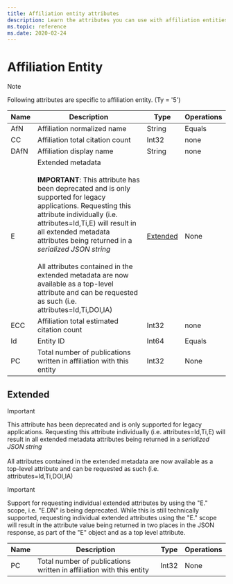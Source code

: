 ```yaml
---
title: Affiliation entity attributes
description: Learn the attributes you can use with affiliation entities in the Project Academic Knowledge API.
ms.topic: reference
ms.date: 2020-02-24
---
```


# Affiliation Entity

> [!NOTE]
> Following attributes are specific to affiliation entity. (Ty = '5')

Name | Description | Type | Operations
--- | --- | --- | ---
AfN | Affiliation normalized name |String |Equals
CC | Affiliation total citation count |Int32		|none  
DAfN | Affiliation display name |String |none
E | Extended metadata</br></br>**IMPORTANT**: This attribute has been deprecated and is only supported for legacy applications. Requesting this attribute individually (i.e. attributes=Id,Ti,E) will result in all extended metadata attributes being returned in a *serialized JSON string*</br></br>All attributes contained in the extended metadata are now available as a top-level attribute and can be requested as such (i.e. attributes=Id,Ti,DOI,IA) | [Extended](#extended) | None
ECC | Affiliation total estimated citation count |Int32 |none
Id | Entity ID |Int64 |Equals
PC | Total number of publications written in affiliation with this entity | Int32 | None

## Extended

> [!IMPORTANT]
> This attribute has been deprecated and is only supported for legacy applications. Requesting this attribute individually (i.e. attributes=Id,Ti,E) will result in all extended metadata attributes being returned in a *serialized JSON string*</br></br>All attributes contained in the extended metadata are now available as a top-level attribute and can be requested as such (i.e. attributes=Id,Ti,DOI,IA)

> [!IMPORTANT]
> Support for requesting individual extended attributes by using the "E." scope, i.e. "E.DN" is being deprecated. While this is still technically supported, requesting individual extended attributes using the "E." scope will result in the attribute value being returned in two places in the JSON response, as part of the "E" object and as a top level attribute.

Name | Description | Type | Operations
--- | --- | --- | ---
PC | Total number of publications written in affiliation with this entity | Int32 | None
